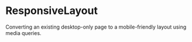 # ResponsiveLayout
Converting an existing desktop-only page to a mobile-friendly layout using media queries.
